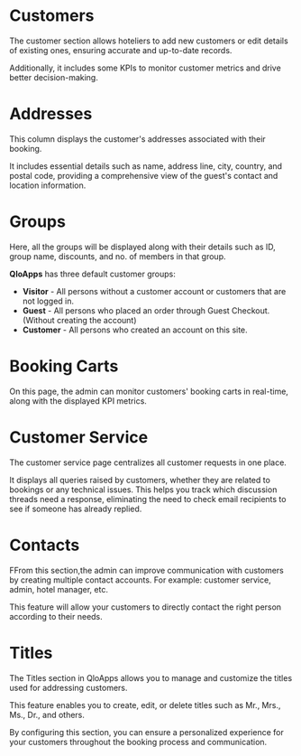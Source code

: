 # Customers

The customer section allows hoteliers to add new customers or edit details of existing ones, ensuring accurate and up-to-date records.

 Additionally, it includes some KPIs to monitor customer metrics and drive better decision-making.

# Addresses

This column displays the customer's addresses associated with their booking.

It includes essential details such as name, address line, city, country, and postal code, providing a comprehensive view of the guest's contact and location information.

# Groups

Here, all the groups will be displayed along with their details such as ID, group name, discounts, and no. of members in that group.

**QloApps** has three default customer groups:

- **Visitor** - All persons without a customer account or customers that are not logged in.
- **Guest** - All persons who placed an order through Guest Checkout. (Without creating the account)
- **Customer** - All persons who created an account on this site.

# Booking Carts

On this page, the admin can monitor customers' booking carts in real-time, along with the displayed KPI metrics.


# Customer Service

The customer service page centralizes all customer requests in one place.

It displays all queries raised by customers, whether they are related to bookings or any technical issues.
 This helps you track which discussion threads need a response, eliminating the need to check email recipients to see if someone has already replied.



# Contacts

FFrom this section,the admin can improve communication with customers by creating multiple contact accounts. For example: customer service, admin, hotel manager, etc.

This feature will allow your customers to directly contact the right person according to their needs.

# Titles

The Titles section in QloApps allows you to manage and customize the titles used for addressing customers.

This feature enables you to create, edit, or delete titles such as Mr., Mrs., Ms., Dr., and others.

By configuring this section, you can ensure a personalized experience for your customers throughout the booking process and communication.
